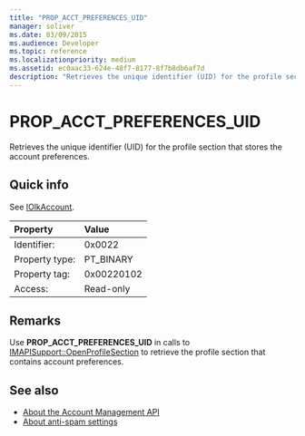 ```yaml
---
title: "PROP_ACCT_PREFERENCES_UID"
manager: soliver
ms.date: 03/09/2015
ms.audience: Developer
ms.topic: reference
ms.localizationpriority: medium
ms.assetid: ec0aac33-624e-48f7-8177-8f7b8db6af7d
description: "Retrieves the unique identifier (UID) for the profile section that stores the account preferences."
---
```


# PROP_ACCT_PREFERENCES_UID

Retrieves the unique identifier (UID) for the profile section that stores the account preferences. 
  
## Quick info

See [IOlkAccount](iolkaccount.md).
  
|Property |Value |
|:-----|:-----|
|Identifier:  <br/> |0x0022  <br/> |
|Property type:  <br/> |PT_BINARY  <br/> |
|Property tag:  <br/> |0x00220102  <br/> |
|Access:  <br/> |Read-only  <br/> |
   
## Remarks

Use **PROP_ACCT_PREFERENCES_UID** in calls to [IMAPISupport::OpenProfileSection](https://msdn.microsoft.com/library/cd1fa994-9531-46c4-94e5-505e7f90b884%28Office.15%29.aspx) to retrieve the profile section that contains account preferences. 
  
## See also

- [About the Account Management API](about-the-account-management-api.md)
- [About anti-spam settings](about-anti-spam-settings.md)

